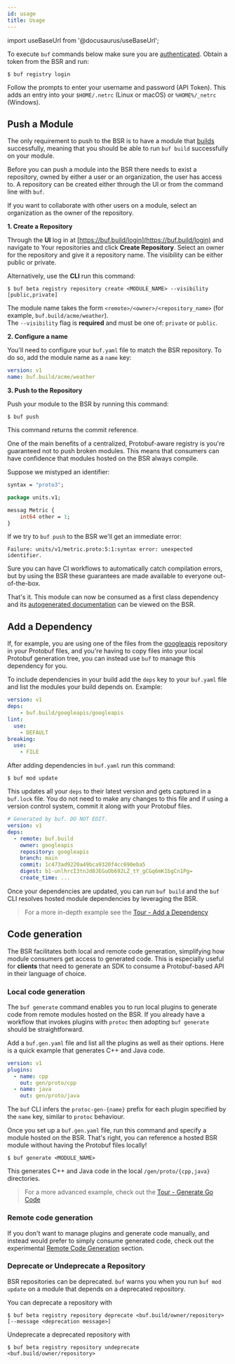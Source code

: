 ```yaml
---
id: usage
title: Usage
---
```


import useBaseUrl from '@docusaurus/useBaseUrl';

To execute `buf` commands below make sure you are [authenticated](../bsr/authentication.md). Obtain a token from the BSR and run:

```terminal
$ buf registry login
```

Follow the prompts to enter your username and password (API Token). This adds an entry into your `$HOME/.netrc` (Linux or macOS) or `%HOME%/_netrc` (Windows).

## Push a Module

The only requirement to push to the BSR is to have a module that [builds](../build/usage.md)
successfully, meaning that you should be able to run `buf build` successfully on your module.

Before you can push a module into the BSR there needs to exist a repository, owned by either a user or an organization, the user has access to. A repository can be created either through the UI or from the command line with `buf`.

If you want to collaborate with other users on a module, select an organization as the owner of the repository.

**1. Create a Repository**

Through the **UI** log in at [https://buf.build/login](https://buf.build/login) and navigate to Your repositories and click **Create Repository**. Select an owner for the repository and give it a repository name. The visibility can be either public or private.

Alternatively, use the **CLI** run this command:

```terminal
$ buf beta registry repository create <MODULE_NAME> --visibility [public,private]
```

The module name takes the form `<remote>/<owner>/<repository_name>` (for example, `buf.build/acme/weather`).<br/>
The `--visibility` flag is **required** and must be one of: `private` or `public`.

**2. Configure a name**

You'll need to configure your `buf.yaml` file to match the BSR repository. To do so, add the module name as a `name` key:

```yaml title=buf.yaml {2}
version: v1
name: buf.build/acme/weather
```

**3. Push to the Repository**

Push your module to the BSR by running this command:

```terminal
$ buf push
```

This command returns the commit reference.

One of the main benefits of a centralized, Protobuf-aware registry is you're guaranteed not to push
broken modules. This means that consumers can have confidence that modules hosted on the BSR
always compile.

Suppose we mistyped an identifier:

```proto {5}
syntax = "proto3";

package units.v1;

messag Metric {
    int64 other = 1;
}
```

If we try to `buf push` to the BSR we'll get an immediate error:

```
Failure: units/v1/metric.proto:5:1:syntax error: unexpected identifier.
```

Sure you can have CI workflows to automatically catch compilation errors, but by using the BSR these guarantees are made available to everyone out-of-the-box.

That's it. This module can now be consumed as a first class dependency and its [autogenerated documentation](documentation.md) can be viewed on the BSR.

## Add a Dependency

If, for example, you are using one of the files from the [googleapis](https://github.com/googleapis/googleapis) repository in your Protobuf files, and you're having to copy files into your local Protobuf generation tree, you can instead use `buf` to manage this dependency for you.

To include dependencies in your build add the `deps` key to your `buf.yaml` file and list the modules your build depends on. Example:

```yaml title=buf.yaml {2,3}
version: v1
deps:
    - buf.build/googleapis/googleapis
lint:
  use:
    - DEFAULT
breaking:
  use:
    - FILE
```

After adding dependencies in `buf.yaml` run this command:

```terminal
$ buf mod update
```

This updates all your `deps` to their latest version and gets captured in a `buf.lock` file. You do not need to make any changes to this file and if using a version control system, commit it along with your Protobuf files.

```yaml title=buf.lock
# Generated by buf. DO NOT EDIT.
version: v1
deps:
  - remote: buf.build
    owner: googleapis
    repository: googleapis
    branch: main
    commit: 1c473ad9220a49bca9320f4cc690eba5
    digest: b1-unlhrcI3tnJd0JEGuOb692LZ_tY_gCGq6mK1bgCn1Pg=
    create_time: ...
```

Once your dependencies are updated, you can run `buf build` and the `buf` CLI resolves hosted module dependencies by leveraging the BSR.

> For a more in-depth example see the [Tour - Add a Dependency](../tour/add-a-dependency.md)

## Code generation

The BSR facilitates both local and remote code generation, simplifying how module consumers get access to generated code. This is especially useful for **clients** that need to generate an SDK to consume a Protobuf-based API in their language of choice.

### Local code generation

The `buf generate` command enables you to run local plugins to generate code from remote modules hosted on the BSR. If you already have a workflow that invokes plugins with `protoc` then adopting `buf generate` should be straightforward.

Add a `buf.gen.yaml` file and list all the plugins as well as their options. Here is a quick example that generates C++ and Java code.

```yaml title=buf.gen.yaml
version: v1
plugins:
  - name: cpp
    out: gen/proto/cpp
  - name: java
    out: gen/proto/java
```

The `buf` CLI infers the `protoc-gen-{name}` prefix for each plugin specified by the `name` key, similar to `protoc` behaviour.

Once you set up a `buf.gen.yaml` file, run this command and specify a module hosted on the BSR. That's right, you can reference a hosted BSR module without having the Protobuf files locally!

```terminal
$ buf generate <MODULE_NAME>
```

This generates C++ and Java code in the local `/gen/proto/{cpp,java}` directories.

> For a more advanced example, check out the [Tour - Generate Go Code](../tour/generate-go-code.md)

### Remote code generation

If you don't want to manage plugins and generate code manually, and instead would prefer to simply consume generated code, check out the experimental [Remote Code Generation](../bsr/remote-generation/overview.md) section.

### Deprecate or Undeprecate a Repository

BSR repositories can be deprecated. `buf` warns you when you run `buf mod update` on a module that depends on a 
deprecated repository.

You can deprecate a repository with

```terminal
$ buf beta registry repository deprecate <buf.build/owner/repository> [--message <deprecation message>]
```

Undeprecate a deprecated repository with

```terminal
$ buf beta registry repository undeprecate <buf.build/owner/repository>
```
